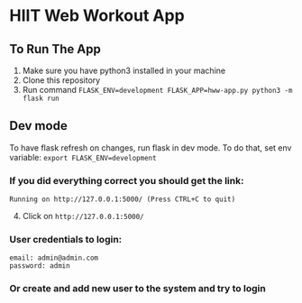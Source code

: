 # HIIT Web Workout App

## To Run The App

1. Make sure you have python3 installed in your machine
2. Clone this repository 
3. Run command `FLASK_ENV=development FLASK_APP=hww-app.py python3 -m flask run`


## Dev mode
To have flask refresh on changes, run flask in dev mode. To do that, set env variable:
`export FLASK_ENV=development`

### If you did everything correct you should get the link:


  
  `Running on http://127.0.0.1:5000/ (Press CTRL+C to quit)`
  
  
  
 4. Click on `http://127.0.0.1:5000/` 
 
 ### User credentials to login:
 ```
 email: admin@admin.com
 password: admin
 ```
 ### Or create and add new user to the system and try to login
